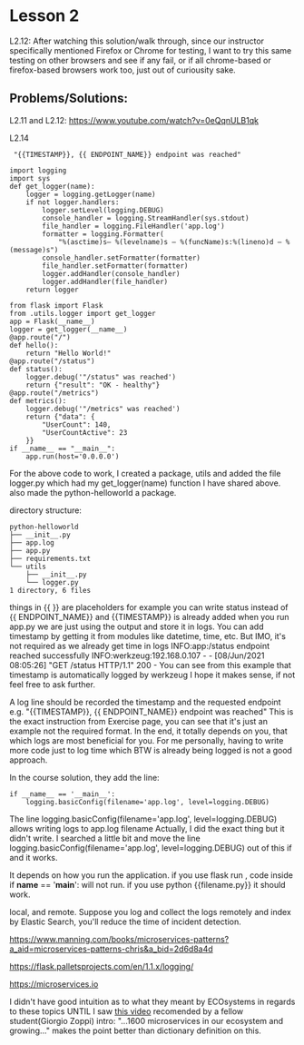 # Lesson 2

L2.12: After watching this solution/walk through, since our instructor specifically mentioned Firefox or Chrome for testing, I want to try this same testing on other browsers and see if any fail, or if all chrome-based or firefox-based browsers work too, just out of curiousity sake. 

## Problems/Solutions: 
L2.11 and L2.12:
https://www.youtube.com/watch?v=0eQqnULB1qk 

L2.14
```
 "{{TIMESTAMP}}, {{ ENDPOINT_NAME}} endpoint was reached"
```

```
import logging
import sys
def get_logger(name):
    logger = logging.getLogger(name)
    if not logger.handlers:
        logger.setLevel(logging.DEBUG)
        console_handler = logging.StreamHandler(sys.stdout)
        file_handler = logging.FileHandler('app.log')
        formatter = logging.Formatter(
            "%(asctime)s— %(levelname)s — %(funcName)s:%(lineno)d — %(message)s")
        console_handler.setFormatter(formatter)
        file_handler.setFormatter(formatter)
        logger.addHandler(console_handler)
        logger.addHandler(file_handler)
    return logger
```

```
from flask import Flask
from .utils.logger import get_logger
app = Flask(__name__)
logger = get_logger(__name__)
@app.route("/")
def hello():
    return "Hello World!"
@app.route("/status")
def status():
    logger.debug('"/status" was reached')
    return {"result": "OK - healthy"}
@app.route("/metrics")
def metrics():
    logger.debug('"/metrics" was reached')
    return {"data": {
        "UserCount": 140,
        "UserCountActive": 23
    }}
if __name__ == "__main__":
    app.run(host='0.0.0.0')
```
For the above code to work, I created a package, utils and added the file logger.py which had my get_logger(name) function I have shared above. also made the python-helloworld a package.

directory structure:
```
python-helloworld
├── __init__.py
├── app.log
├── app.py
├── requirements.txt
└── utils
    ├── __init__.py
    └── logger.py
1 directory, 6 files
```

things in {{ }} are placeholders for example you can write status instead of {{ ENDPOINT_NAME}} and {{TIMESTAMP}} is already added when you run app.py we are just using the output and store it in logs.
You can add timestamp by getting it from modules like datetime, time, etc. But IMO, it's not required as we already get time in logs
INFO:app:/status endpoint reached successfully
INFO:werkzeug:192.168.0.107 - - [08/Jun/2021 08:05:26] "GET /status HTTP/1.1" 200 -
You can see from this example that timestamp is automatically logged by werkzeug
I hope it makes sense, if not feel free to ask further.

A log line should be recorded the timestamp and the requested endpoint e.g. "{{TIMESTAMP}}, {{ ENDPOINT_NAME}} endpoint was reached"
This is the exact instruction from Exercise page, you can see that it's just an example not the required format. In the end, it totally depends on you, that which logs are most beneficial for you. For me personally, having to write more code just to log time which BTW is already being logged is not a good approach.

In the course solution, they add the line:
```
if __name__ == '__main__':
    logging.basicConfig(filename='app.log', level=logging.DEBUG)
```
The line logging.basicConfig(filename='app.log', level=logging.DEBUG) allows writing logs to app.log filename
Actually, I did the exact thing but it didn't write. I searched a little bit and move the line logging.basicConfig(filename='app.log', level=logging.DEBUG) out of this if and it works.

It depends on how you run the application. if you use flask run , code inside if __name__ == '__main__':  will not run. if you use python {{filename.py}}  it should work.

local, and remote. Suppose you log and collect the logs remotely and index by Elastic Search, you'll reduce the time of incident detection.

https://www.manning.com/books/microservices-patterns?a_aid=microservices-patterns-chris&a_bid=2d6d8a4d

https://flask.palletsprojects.com/en/1.1.x/logging/

https://microservices.io

I didn't have good intuition as to what they meant by ECOsystems in regards to these topics UNTIL I saw [this video](https://www.youtube.com/watch?v=t7iVCIYQbgk) recomended by a fellow student(Giorgio Zoppi) intro: "...1600 microservices in our ecosystem and growing..." makes the point better than dictionary definition on this. 
